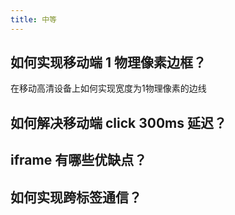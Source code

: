 ```yaml
---
title: 中等
---
```


## 如何实现移动端 1 物理像素边框？

在移动高清设备上如何实现宽度为1物理像素的边线

<Answer>

</Answer>

## 如何解决移动端 click 300ms 延迟？

<Answer>

</Answer>

## iframe 有哪些优缺点？

<Answer>

</Answer>

## 如何实现跨标签通信？

<Answer>

</Answer>

